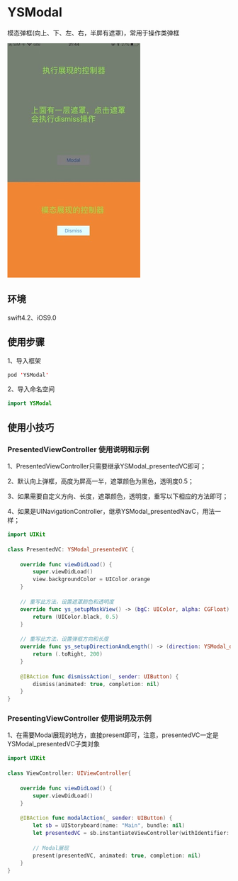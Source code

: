 # YSModal
模态弹框(向上、下、左、右，半屏有遮罩)，常用于操作类弹框

<img src="sample.jpg" width = "300" height = "529" />

## 环境
swift4.2、iOS9.0

## 使用步骤 
1、导入框架

```swift
pod 'YSModal'
```

2、导入命名空间

```swift
import YSModal
```

## 使用小技巧

### PresentedViewController 使用说明和示例

1、PresentedViewController只需要继承YSModal_presentedVC即可；

2、默认向上弹框，高度为屏高一半，遮罩颜色为黑色，透明度0.5；

3、如果需要自定义方向、长度，遮罩颜色，透明度，重写以下相应的方法即可；

4、如果是UINavigationController，继承YSModal_presentedNavC，用法一样；

```swift
import UIKit

class PresentedVC: YSModal_presentedVC {

    override func viewDidLoad() {
        super.viewDidLoad()
        view.backgroundColor = UIColor.orange
    }
    
    // 重写此方法，设置遮罩颜色和透明度
    override func ys_setupMaskView() -> (bgC: UIColor, alpha: CGFloat) {
        return (UIColor.black, 0.5)
    }
    
    // 重写此方法，设置弹框方向和长度
    override func ys_setupDirectionAndLength() -> (direction: YSModal_direction, length: CGFloat) {
        return (.toRight, 200)
    }

    @IBAction func dismissAction(_ sender: UIButton) {
        dismiss(animated: true, completion: nil)
    }
}
```

### PresentingViewController 使用说明及示例

1、在需要Modal展现的地方，直接present即可，注意，presentedVC一定是YSModal_presentedVC子类对象

```swift
import UIKit

class ViewController: UIViewController{

    override func viewDidLoad() {
        super.viewDidLoad()
    }

    @IBAction func modalAction(_ sender: UIButton) {
        let sb = UIStoryboard(name: "Main", bundle: nil)
        let presentedVC = sb.instantiateViewController(withIdentifier: "p") as! YSModal_presentedVC

        // Modal展现
        present(presentedVC, animated: true, completion: nil)
    }
}
```
